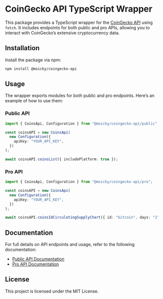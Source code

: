 # CoinGecko API TypeScript Wrapper

This package provides a TypeScript wrapper for the [CoinGecko API](https://www.coingecko.com/en/api) using `fetch`. It includes endpoints for both public and pro APIs, allowing you to interact with CoinGecko’s extensive cryptocurrency data.

## Installation

Install the package via npm:

```bash
npm install @moicky/coingecko-api
```

## Usage

The wrapper exports modules for both public and pro endpoints. Here’s an example of how to use them:

### Public API

```typescript
import { CoinsApi, Configuration } from "@moicky/coingecko-api/public";

const coinsAPI = new CoinsApi(
  new Configuration({
    apiKey: "YOUR_API_KEY",
  })
);

await coinsAPI.coinsList({ includePlatform: true });
```

### Pro API

```typescript
import { CoinsApi, Configuration } from "@moicky/coingecko-api/pro";

const coinsAPI = new CoinsApi(
  new Configuration({
    apiKey: "YOUR_API_KEY",
  })
);

await coinsAPI.coinsIdCirculatingSupplyChart({ id: "bitcoin", days: "2" });
```

## Documentation

For full details on API endpoints and usage, refer to the following documentation:

- [Public API Documentation](./docs/public/README.md)
- [Pro API Documentation](./docs/pro/README.md)

## License

This project is licensed under the MIT License.
